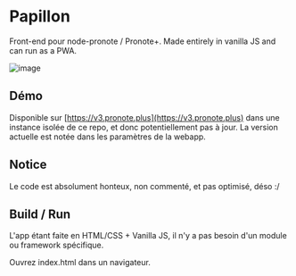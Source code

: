 # Papillon
Front-end pour node-pronote / Pronote+. Made entirely in vanilla JS and can run as a PWA.

![image](https://user-images.githubusercontent.com/32978709/190867726-b7605089-1b48-45d2-b4ff-e89af7722a47.png)

## Démo
Disponible sur [https://v3.pronote.plus](https://v3.pronote.plus) dans une instance isolée de ce repo, et donc potentiellement pas à jour. La version actuelle est notée dans les paramètres de la webapp.

## Notice
Le code est absolument honteux, non commenté, et pas optimisé, déso :/

## Build / Run
L'app étant faite en HTML/CSS + Vanilla JS, il n'y a pas besoin d'un module ou framework spécifique.

Ouvrez index.html dans un navigateur.
